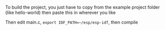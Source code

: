 To build the project, you just have to copy from the example project folder (like hello-world) then paste this in wherever you like

Then edit main.c, ``export IDF_PATH=~/esp/esp-idf``, then compile
